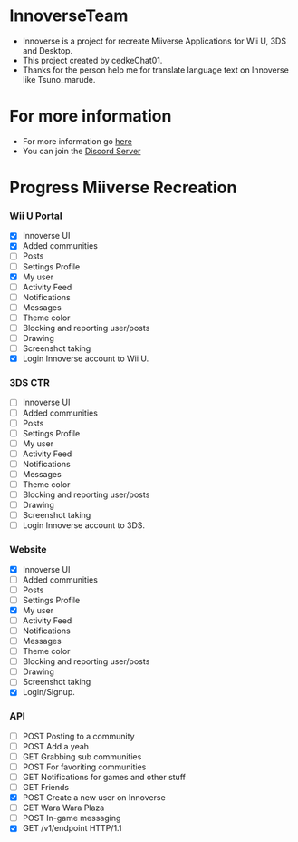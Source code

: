 # InnoverseTeam
- Innoverse is a project for recreate Miiverse Applications for Wii U, 3DS and Desktop.
- This project created by cedkeChat01.
- Thanks for the person help me for translate language text on Innoverse like Tsuno_marude.
  
# For more information
- For more information go [here](https://github.com/InnoverseTeam/Innoverse/blob/main/README.md)
- You can join the [Discord Server](https://discord.gg/FEYCEfNh)

# Progress Miiverse Recreation
### Wii U Portal
- [x] Innoverse UI
- [x] Added communities
- [ ] Posts
- [ ] Settings Profile
- [x] My user
- [ ] Activity Feed
- [ ] Notifications
- [ ] Messages
- [ ] Theme color
- [ ] Blocking and reporting user/posts
- [ ] Drawing
- [ ] Screenshot taking
- [x] Login Innoverse account to Wii U.

### 3DS CTR
- [ ] Innoverse UI
- [ ] Added communities
- [ ] Posts
- [ ] Settings Profile
- [ ] My user
- [ ] Activity Feed
- [ ] Notifications
- [ ] Messages
- [ ] Theme color
- [ ] Blocking and reporting user/posts
- [ ] Drawing
- [ ] Screenshot taking
- [ ] Login Innoverse account to 3DS.

### Website 
- [x] Innoverse UI
- [ ] Added communities
- [ ] Posts
- [ ] Settings Profile
- [x] My user
- [ ] Activity Feed
- [ ] Notifications
- [ ] Messages
- [ ] Theme color
- [ ] Blocking and reporting user/posts
- [ ] Drawing
- [ ] Screenshot taking
- [x] Login/Signup.

### API
- [ ] POST Posting to a community
- [ ] POST Add a yeah
- [ ] GET Grabbing sub communities
- [ ] POST For favoriting communities
- [ ] GET Notifications for games and other stuff
- [ ] GET Friends
- [x] POST Create a new user on Innoverse
- [ ] GET Wara Wara Plaza
- [ ] POST In-game messaging
- [x] GET /v1/endpoint HTTP/1.1
